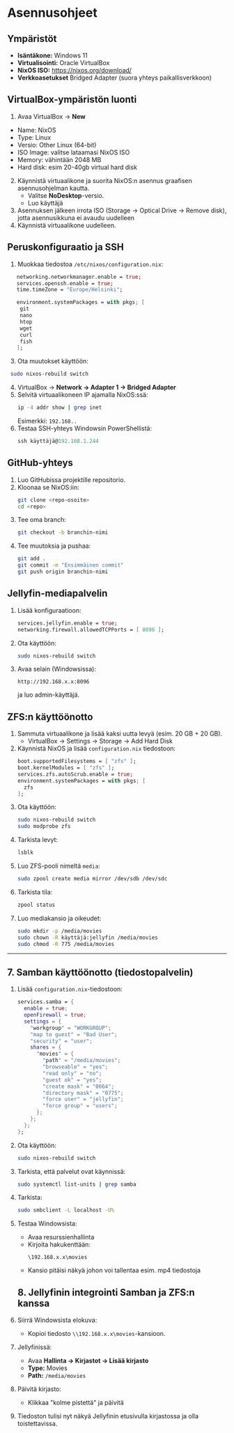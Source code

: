 # Asennusohjeet

## Ympäristöt
- **Isäntäkone:** Windows 11  
- **Virtualisointi:** Oracle VirtualBox  
- **NixOS ISO:** https://nixos.org/download/
- **Verkkoasetukset** Bridged Adapter (suora yhteys paikallisverkkoon)

## VirtualBox-ympäristön luonti
  1. Avaa VirtualBox → **New**  
   - Name: NixOS  
   - Type: Linux  
   - Versio: Other Linux (64-bit)
   - ISO Image: valitse lataamasi NixOS ISO  
   - Memory: vähintään 2048 MB
   - Hard disk: esim 20-40gb virtual hard disk
2. Käynnistä virtuaalikone ja suorita NixOS:n asennus graafisen asennusohjelman kautta.  
   - Valitse **NoDesktop**-versio.  
   - Luo käyttäjä 
3. Asennuksen jälkeen irrota ISO (Storage → Optical Drive → Remove disk), jotta asennusikkuna ei avaudu uudelleen
4. Käynnistä virtuaalikone uudelleen.

## Peruskonfiguraatio ja SSH
1. Muokkaa tiedostoa `/etc/nixos/configuration.nix`:
```nix
   networking.networkmanager.enable = true;
   services.openssh.enable = true;
   time.timeZone = "Europe/Helsinki";

   environment.systemPackages = with pkgs; [
    git
    nano
    htop
    wget
    curl
    fish
   ];
   ```
3. Ota muutokset käyttöön:  
  ```bash
   sudo nixos-rebuild switch
   ```
4. VirtualBox → **Network → Adapter 1 → Bridged Adapter**
5. Selvitä virtuaalikoneen IP ajamalla NixOS:ssä:
   ```bash
   ip -4 addr show | grep inet
   ```
   Esimerkki: `192.168..`
6. Testaa SSH-yhteys Windowsin PowerShellistä:
   ```powershell
   ssh käyttäjä@192.168.1.244
   ```

## GitHub-yhteys
1. Luo GitHubissa projektille repositorio.  
2. Kloonaa se NixOS:iin:  
   ```bash
   git clone <repo-osoite>
   cd <repo>
   ```
3. Tee oma branch:  
   ```bash
   git checkout -b branchin-nimi
   ```
4. Tee muutoksia ja pushaa:  
   ```bash
   git add .
   git commit -m "Ensimmäinen commit"
   git push origin branchin-nimi
   ```

## Jellyfin-mediapalvelin

1. Lisää konfiguraatioon:
   ```nix
   services.jellyfin.enable = true;
   networking.firewall.allowedTCPPorts = [ 8096 ];
   ```
2. Ota käyttöön:
   ```bash
   sudo nixos-rebuild switch
   ```
3. Avaa selain (Windowsissa):
   ```
   http://192.168.x.x:8096
   ```
   ja luo admin-käyttäjä.


## ZFS:n käyttöönotto
1. Sammuta virtuaalikone ja lisää kaksi uutta levyä (esim. 20 GB + 20 GB).  
   - VirtualBox → Settings → Storage → Add Hard Disk
2. Käynnistä NixOS ja lisää `configuration.nix` tiedostoon:  
   ```nix
   boot.supportedFilesystems = [ "zfs" ];
   boot.kernelModules = [ "zfs" ];
   services.zfs.autoScrub.enable = true;
   environment.systemPackages = with pkgs; [
     zfs
   ];
   ```
3. Ota käyttöön:  
   ```bash
   sudo nixos-rebuild switch
   sudo modprobe zfs
   ```
4. Tarkista levyt:  
   ```bash
   lsblk
   ```
5. Luo ZFS-pooli nimeltä `media`:  
   ```bash
   sudo zpool create media mirror /dev/sdb /dev/sdc
   ```
6. Tarkista tila:  
   ```bash
   zpool status
   ```
7. Luo mediakansio ja oikeudet:  
   ```bash
   sudo mkdir -p /media/movies
   sudo chown -R käyttäjä:jellyfin /media/movies
   sudo chmod -R 775 /media/movies
   ```

---

## 7. Samban käyttöönotto (tiedostopalvelin)

1. Lisää `configuration.nix`-tiedostoon:
   ```nix
   services.samba = {
     enable = true;
     openFirewall = true;
     settings = {
       "workgroup" = "WORKGROUP";
       "map to guest" = "Bad User";
       "security" = "user";
       shares = {
         "movies" = {
           "path" = "/media/movies";
           "browseable" = "yes";
           "read only" = "no";
           "guest ok" = "yes";
           "create mask" = "0664";
           "directory mask" = "0775";
           "force user" = "jellyfin";
           "force group" = "users";
         };
       };
     };
   };
   ```
2. Ota käyttöön:
   ```bash
   sudo nixos-rebuild switch
   ```
3. Tarkista, että palvelut ovat käynnissä:
   ```bash
   sudo systemctl list-units | grep samba
   ```
4. Tarkista:
   ```bash
   sudo smbclient -L localhost -U%
   ```
5. Testaa Windowsista:
   - Avaa resurssienhallinta
   - Kirjoita hakukenttään:  
     ```
     \192.168.x.x\movies
     ```
   - Kansio pitäisi näkyä johon voi tallentaa esim. mp4 tiedostoja
  
   ## 8. Jellyfinin integrointi Samban ja ZFS:n kanssa

1. Siirrä Windowsista elokuva:
   - Kopioi tiedosto `\\192.168.x.x\movies`-kansioon.
2. Jellyfinissä:
   - Avaa **Hallinta → Kirjastot → Lisää kirjasto**
   - **Type:** Movies  
   - **Path:** `/media/movies`
3. Päivitä kirjasto:
   - Klikkaa "kolme pistettä" ja päivitä
4. Tiedoston tulisi nyt näkyä Jellyfinin etusivulla kirjastossa ja olla toistettavissa.

   
